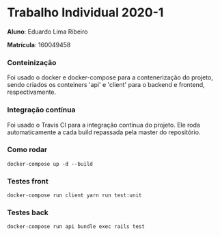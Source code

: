 # Trabalho Individual 2020-1

**Aluno**: Eduardo Lima Ribeiro

**Matrícula**: 160049458

### Conteinização

Foi usado o docker e docker-compose para a contenerização do projeto, sendo criados os conteiners 'api' e 'client' para o backend e frontend, respectivamente.

### Integração contínua

Foi usado o Travis CI para a integração contínua do projeto. Ele roda automaticamente a cada build repassada pela master do repositório.

### Como rodar

```
docker-compose up -d --build
```
### Testes front

```
docker-compose run client yarn run test:unit
```

### Testes back

```
docker-compose run api bundle exec rails test
```